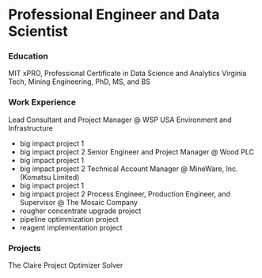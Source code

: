 # Professional Engineer and Data Scientist

### Education
MIT xPRO, Professional Certificate in Data Science and Analytics
Virginia Tech, Mining Engineering, PhD, MS, and BS

### Work Experience
Lead Consultant and Project Manager @ WSP USA Environment and Infrastructure
- big impact project 1
- big impact project 2
Senior Engineer and Project Manager @ Wood PLC
- big impact project 1
- big impact project 2
Technical Account Manager @ MineWare, Inc. (Komatsu Limited)
- big impact project 1
- big impact project 2
Process Engineer, Production Engineer, and Supervisor @ The Mosaic Company
- rougher concentrate upgrade project
- pipeline optimmization project
- reagent implementation project

### Projects
The Claire Project
Optimizer 
Solver


